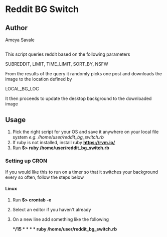 # Reddit BG Switch

## Author

Ameya Savale

##

This script queries reddit based on the following parameters

SUBREDDIT, LIMIT, TIME_LIMIT, SORT_BY, NSFW
 
From the results of the query it randomly picks one post and downloads the image to the location defined by

LOCAL_BG_LOC

It then proceeds to update the desktop background to the downloaded image

## Usage
1. Pick the right script for your OS and save it anywhere on your local file system *e.g. /home/user/reddit_bg_switch.rb*
2. If ruby is not installed, install ruby **https://rvm.io/**
3. Run **$> ruby /home/user/reddit_bg_switch.rb**

### Setting up CRON
If you would like this to run on a timer so that it switches your background every so often, follow the steps below

#### Linux
1. Run **$> crontab -e**
2. Select an editor if you haven't already
3. On a new line add something like the following

   __*/15 * * * * ruby /home/user/reddit_bg_switch.rb__
   
